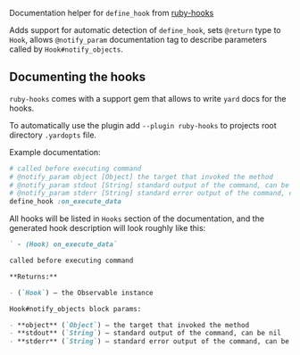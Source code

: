 Documentation helper for `define_hook` from
[ruby-hooks](https://github.com/remote-exec/ruby-hooks)

Adds support for automatic detection of `define_hook`, sets `@return`
type to `Hook`, allows `@notify_param` documentation tag to describe
parameters called by `Hook#notify_objects`.

## Documenting the hooks

`ruby-hooks` comes with a support gem that allows to write `yard` docs
for the hooks.

To automatically use the plugin add `--plugin ruby-hooks` to projects
root directory `.yardopts` file.

Example documentation:

```ruby
# called before executing command
# @notify_param object [Object] the target that invoked the method
# @notify_param stdout [String] standard output of the command, can be nil
# @notify_param stderr [String] standard error output of the command, can be nil
define_hook :on_execute_data
```

All hooks will be listed in `Hooks` section of the documentation, and
the generated hook description will look roughly like this:

```markdown
` - (Hook) on_execute_data`

called before executing command

**Returns:**

- (`Hook`) — the Observable instance

Hook#notify_objects block params:

- **object** (`Object`) — the target that invoked the method
- **stdout** (`String`) — standard output of the command, can be nil
- **stderr** (`String`) — standard error output of the command, can be nil
```
